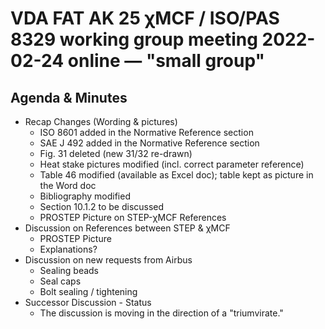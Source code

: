 # VDA FAT AK 25 &chi;MCF / ISO/PAS 8329 working group meeting 2022-02-24 online &mdash; "small group"

## Agenda & Minutes

* Recap Changes (Wording & pictures) 
	* ISO 8601 added in the Normative Reference section 
	* SAE J 492 added in the Normative Reference section 
	* Fig. 31 deleted (new 31/32 re-drawn) 
	* Heat stake pictures modified (incl. correct parameter reference) 
	* Table 46 modified (available as Excel doc); table kept as picture in the Word doc
	* Bibliography modified 
	* Section 10.1.2 to be discussed 
	* PROSTEP Picture on STEP-&chi;MCF References 
* Discussion on References between STEP & &chi;MCF
	* PROSTEP Picture 
	* Explanations?
* Discussion on new requests from Airbus 
	* Sealing beads 
	* Seal caps 
	* Bolt sealing / tightening 
* Successor Discussion - Status 
	* The discussion is moving in the direction of a "triumvirate."

